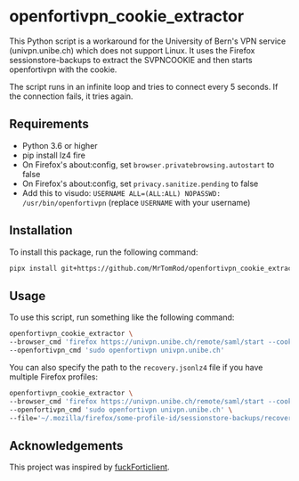 # openfortivpn_cookie_extractor

This Python script is a workaround for the University of Bern's VPN service (univpn.unibe.ch) which does not support Linux. It uses the Firefox sessionstore-backups to extract the SVPNCOOKIE and then
starts openfortivpn with the cookie.

The script runs in an infinite loop and tries to connect every 5 seconds. If the connection fails, it tries again.

## Requirements

- Python 3.6 or higher
- pip install lz4 fire
- On Firefox's about:config, set `browser.privatebrowsing.autostart` to false
- On Firefox's about:config, set `privacy.sanitize.pending` to false
- Add this to visudo: `USERNAME ALL=(ALL:ALL) NOPASSWD: /usr/bin/openfortivpn` (replace `USERNAME` with your username)

## Installation

To install this package, run the following command:

```bash
pipx install git+https://github.com/MrTomRod/openfortivpn_cookie_extractor
```

## Usage

To use this script, run something like the following command:

```bash
openfortivpn_cookie_extractor \
--browser_cmd 'firefox https://univpn.unibe.ch/remote/saml/start --cookie={cookie}' \
--openfortivpn_cmd 'sudo openfortivpn univpn.unibe.ch'
```

You can also specify the path to the `recovery.jsonlz4` file if you have multiple Firefox profiles:

```bash
openfortivpn_cookie_extractor \
--browser_cmd 'firefox https://univpn.unibe.ch/remote/saml/start --cookie={cookie}' \
--openfortivpn_cmd 'sudo openfortivpn univpn.unibe.ch' \
--file='~/.mozilla/firefox/some-profile-id/sessionstore-backups/recovery.jsonlz4'
```

## Acknowledgements

This project was inspired by [fuckForticlient](https://github.com/nonamed01/fuckForticlient/).
